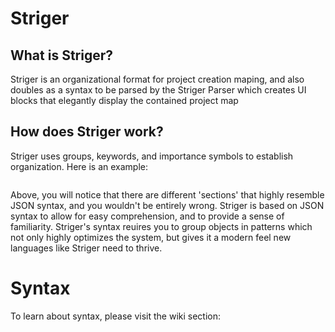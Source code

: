 # Striger
## What is Striger?
Striger is an organizational format for project creation maping, and also doubles as a syntax to be parsed by the Striger Parser which creates UI blocks that elegantly display the contained project map

## How does Striger work?
Striger uses groups, keywords, and importance symbols to establish organization. Here is an example:

```

```

Above, you will notice that there are different 'sections' that highly resemble JSON syntax, and you wouldn't be entirely wrong. Striger is based on JSON syntax to allow for easy comprehension, and to provide a sense of familiarity. Striger's syntax reuires you to group objects in patterns which not only highly optimizes the system, but gives it a modern feel new languages like Striger need to thrive.

# Syntax
To learn about syntax, please visit the wiki section: 

